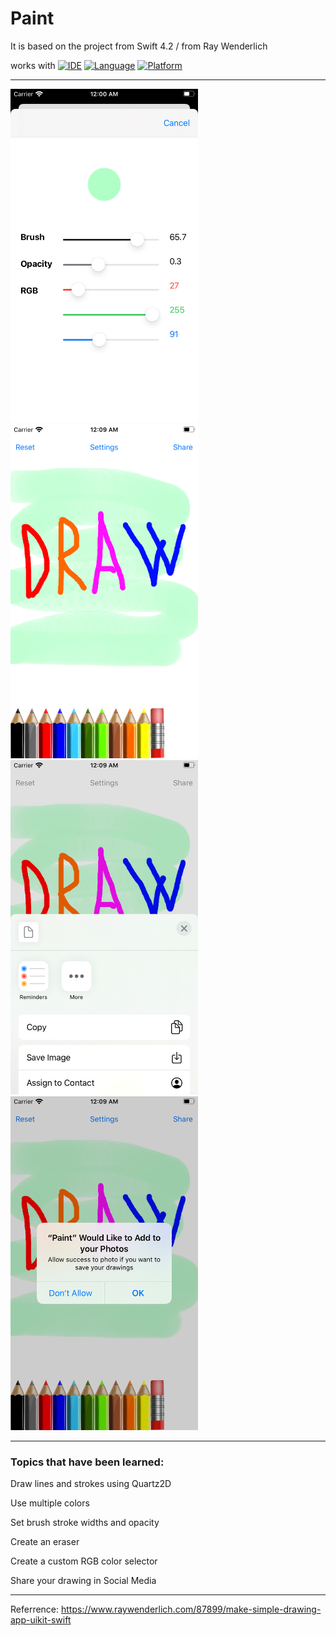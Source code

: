# Paint
It is based on the project from Swift 4.2 / from Ray Wenderlich


works with
[![IDE](https://img.shields.io/badge/Xcode-11-blue.svg)](https://developer.apple.com/xcode/)
[![Language](https://img.shields.io/badge/swift-5-orange.svg)](https://swift.org)
[![Platform](https://img.shields.io/badge/platform-iOS%2013-green.svg)](https://developer.apple.com/ios/)

------

<img src="https://github.com/DenAnger/Paint/blob/master/Simulator%20Screen%20Shot%20-%20iPhone%20SE%20(2nd%20generation)%20-%202020-04-28%20at%2000.00.07.png" width="300"> <img src="https://github.com/DenAnger/Paint/blob/master/Simulator%20Screen%20Shot%20-%20iPhone%20SE%20(2nd%20generation)%20-%202020-04-28%20at%2000.09.24.png" width="300">
<img src="https://github.com/DenAnger/Paint/blob/master/Simulator%20Screen%20Shot%20-%20iPhone%20SE%20(2nd%20generation)%20-%202020-04-28%20at%2000.09.31.png" width="300"> <img src="https://github.com/DenAnger/Paint/blob/master/Simulator%20Screen%20Shot%20-%20iPhone%20SE%20(2nd%20generation)%20-%202020-04-28%20at%2000.09.36.png" width="300">

------

### Topics that have been learned: 


Draw lines and strokes using Quartz2D

Use multiple colors

Set brush stroke widths and opacity

Create an eraser

Create a custom RGB color selector

Share your drawing in Social Media

-----

Referrence: https://www.raywenderlich.com/87899/make-simple-drawing-app-uikit-swift
